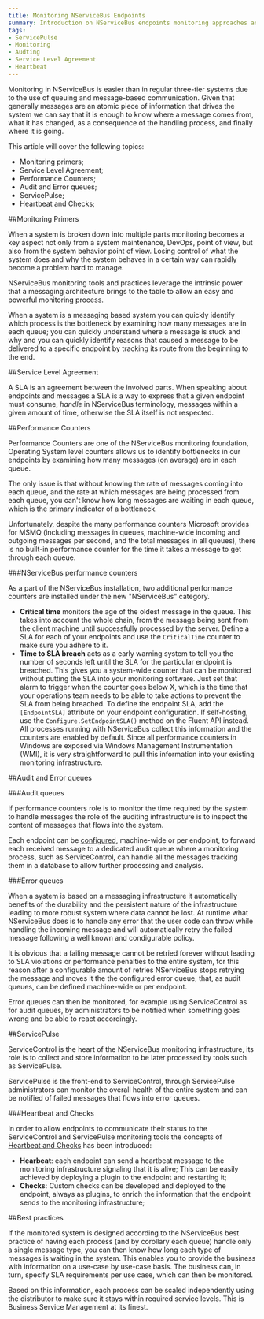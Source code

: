 ```yaml
---
title: Monitoring NServiceBus Endpoints
summary: Introduction on NServiceBus endpoints monitoring approaches and tools
tags:
- ServicePulse
- Monitoring
- Audting
- Service Level Agreement
- Heartbeat
---
```

Monitoring in NServiceBus is easier than in regular three-tier systems due to the use of queuing and message-based communication. Given that generally messages are an atomic piece of information that drives the system we can say that it is enough to know where a message comes from, what it has changed, as a consequence of the handling process, and finally where it is going.

This article will cover the following topics:

* Monitoring primers;
* Service Level Agreement;
* Performance Counters;
* Audit and Error queues;
* ServicePulse;
* Heartbeat and Checks;

##Monitoring Primers

When a system is broken down into multiple parts monitoring becomes a key aspect not only from a system maintenance, DevOps, point of view, but also from the system behavior point of view. Losing control of what the system does and why the system behaves in a certain way can rapidly become a problem hard to manage.

NServiceBus monitoring tools and practices leverage the intrinsic power that a messaging architecture brings to the table to allow an easy and powerful monitoring process.

When a system is a messaging based system you can quickly identify which process is the bottleneck by examining how many messages are in each queue; you can quickly understand where a message is stuck and why and you can quickly identify reasons that caused a message to be delivered to a specific endpoint by tracking its route from the beginning to the end.

##Service Level Agreement

A SLA is an agreement between the involved parts. When speaking about endpoints and messages a SLA is a way to express that a given endpoint must consume, *handle* in NServiceBus terminology, messages within a given amount of time, otherwise the SLA itself is not respected.

##Performance Counters

Performance Counters are one of the NServiceBus monitoring foundation, Operating System level counters allows us to identify bottlenecks in our endpoints by examining how many messages (on average) are in each queue.

The only issue is that without knowing the rate of messages coming into each queue, and the rate at which messages are being processed from each queue, you can't know how long messages are waiting in each queue, which is the primary indicator of a bottleneck.

Unfortunately, despite the many performance counters Microsoft provides for MSMQ (including messages in queues, machine-wide incoming and outgoing messages per second, and the total messages in all queues), there is no built-in performance counter for the time it takes a message to get through each queue.

###NServiceBus performance counters

As a part of the NServiceBus installation, two additional performance counters are installed under the new "NServiceBus" category.

* **Critical time** monitors the age of the oldest message in the queue. This takes into account the whole chain, from the message being sent from the client machine until successfully processed by the server. Define a SLA for each of your endpoints and use the `CriticalTime` counter to make sure you adhere to it.
* **Time to SLA breach** acts as a early warning system to tell you the number of seconds left until the SLA for the particular endpoint is breached. This gives you a system-wide counter that can be monitored without putting the SLA into your monitoring software. Just set that alarm to trigger when the counter goes below X, which is the time that your operations team needs to be able to take actions to prevent the SLA from being breached. To define the endpoint SLA, add the `[EndpointSLA]` attribute on your endpoint configuration. If self-hosting, use the `Configure.SetEndpointSLA()` method on the Fluent API instead. All processes running with NServiceBus collect this information and the counters are enabled by default. Since all performance counters in Windows are exposed via Windows Management Instrumentation (WMI), it is very straightforward to pull this information into your existing monitoring infrastructure.

##Audit and Error queues

###Audit queues

If performance counters role is to monitor the time required by the system to handle messages the role of the auditing infrastructure is to inspect the content of messages that flows into the system.

Each endpoint can be [configured](/NServiceBus/auditing-with-nservicebus), machine-wide or per endpoint, to forward each received message to a dedicated audit queue where a monitoring process, such as ServiceControl, can handle all the messages tracking them in a database to allow further processing and analysis.

###Error queues

When a system is based on a messaging infrastructure it automatically benefits of the durability and the persistent nature of the infrastructure leading to more robust system where data cannot be lost. At runtime what NServiceBus does is to handle any error that the user code can throw while handling the incoming message and will automatically retry the failed message following a well known and condigurable policy.

It is obvious that a failing message cannot be retried forever without leading to SLA violations or performance penalties to the entire system, for this reason after a configurable amount of retries NServiceBus stops retrying the message and moves it the the configured error queue, that, as audit queues, can be defined machine-wide or per endpoint.

Error queues can then be monitored, for example using ServiceControl as for audit queues, by administrators to be notified when something goes wrong and be able to react accordingly.

##ServicePulse

ServiceControl is the heart of the NServiceBus monitoring infrastructure, its role is to collect and store information to be later processed by tools such as ServicePulse.

ServicePulse is the front-end to ServiceControl, through ServicePulse administrators can monitor the overall health of the entire system and can be notified of failed messages that flows into error queues.

###Heartbeat and Checks

In order to allow endpoints to communicate their status to the ServiceControl and ServicePulse monitoring tools the concepts of [Heartbeat and Checks](/ServicePulse/how-to-configure-endpoints-for-monitoring) has been introduced:

* **Hearbeat**: each endpoint can send a heartbeat message to the monitoring infrastructure signaling that it is alive; This can be easily achieved by deploying a plugin to the endpoint and restarting it;
* **Checks**: Custom checks can be developed and deployed to the endpoint, always as plugins, to enrich the information that the endpoint sends to the monitoring infrastructure;

##Best practices

If the monitored system is designed according to the NServiceBus best practice of having each process (and by corollary each queue) handle only a single message type, you can then know how long each type of messages is waiting in the system. This enables you to provide the business with information on a use-case by use-case basis. The business can, in turn, specify SLA requirements per use case, which can then be monitored.

Based on this information, each process can be scaled independently using the distributor to make sure it stays within required service levels. This is Business Service Management at its finest.
